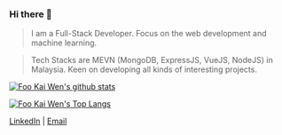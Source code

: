 ### Hi there 👋

<!--
**FooKaiWen/FooKaiWen** is a ✨ _special_ ✨ repository because its `README.md` (this file) appears on your GitHub profile.

Here are some ideas to get you started:

- 🔭 I’m currently working on ...
- 🌱 I’m currently learning ...
- 👯 I’m looking to collaborate on ...
- 🤔 I’m looking for help with ...
- 💬 Ask me about ...
- 📫 How to reach me: ...
- 😄 Pronouns: ...
- ⚡ Fun fact: ...
-->

> <p align='left'>I am a Full-Stack Developer. Focus on the web development and machine learning.</p>

> <p align='left'>Tech Stacks are MEVN (MongoDB, ExpressJS, VueJS, NodeJS) in Malaysia. Keen on developing all kinds of interesting projects.</p>

[![Foo Kai Wen's github stats](https://github-readme-stats.vercel.app/api?username=FooKaiWen&show_icons=true&count_private=true)](https://github.com/FooKaiWen/)

[![Foo Kai Wen's Top Langs](https://github-readme-stats.vercel.app/api/top-langs/?username=FooKaiWen&layout=compact&count_private=true)](https://github.com/FooKaiWen)

<p align="left">
  <a href="https://www.linkedin.com/in/kaiwenfoo/">LinkedIn</a> |
  <a href="mailto: kw.kai.wen.foo@gmail.com">Email</a> 
</p>
